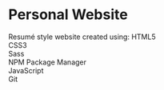 # Personal Website

Resumé style website created using:
HTML5 <br>
CSS3 <br>
Sass <br>
NPM Package Manager <br>
JavaScript <br>
Git

